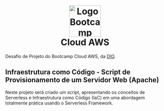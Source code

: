 <h1 align="center"><a href="https://web.dio.me/track/bootcamp-cloud-aws"><img src="https://hermes.digitalinnovation.one/tracks/af22d4a0-463f-48c5-a70c-4961d5e618d0.png" alt="Logo Bootcamp Cloud AWS" width="100"/></a> <br />Cloud AWS </h1>

Desafio de Projeto do Bootcamp Cloud AWS, da [DIO](https://dio.me/).

## Infraestrutura como Código - Script de Provisionamento de um Servidor Web (Apache)

Neste projeto será criado um script, apresentando os conceitos de Serverless e Infraestrutura como Código (IaC) em uma abordagem totalmente prática usando o Serverless Framework.